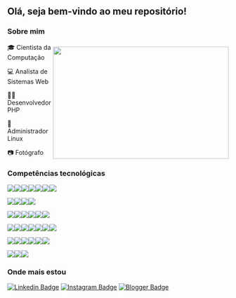 ## Olá, seja bem-vindo ao meu repositório!

<img align="right" width="400" height="256" src="https://media.giphy.com/media/L8K62iTDkzGX6/giphy.gif" style="padding-top:50px;">

### Sobre mim

:mortar_board: Cientista da Computação

:computer: Analista de Sistemas Web

:man_technologist: Desenvolvedor PHP

:penguin: Administrador Linux

:camera: Fotógrafo

### Competências tecnológicas

<img src="https://img.shields.io/badge/php-%23777BB4.svg?&style=flat-square&logo=php&logoColor=white" /><img src="https://img.shields.io/badge/apache%20-%23D42029.svg?&style=flat-square&logo=apache&logoColor=white" /><img src="https://img.shields.io/badge/nginx%20-%23269539.svg?&style=flat-square&logo=nginx&logoColor=white" /><img src="https://img.shields.io/badge/mysql-%234479A1.svg?&style=flat-square&logo=mysql&logoColor=white" /><img src="https://img.shields.io/badge/mariadb-%23003545.svg?&style=flat-square&logo=mariadb&logoColor=white" /><img src="https://img.shields.io/badge/MongoDB-%2347A248.svg?&style=flat-square&logo=mongodb&logoColor=white" /><img src="https://img.shields.io/badge/redis-%23dc382d.svg?&style=flat-square&logo=redis&logoColor=white" />

<img src="https://img.shields.io/badge/linux-%23FCC624?logo=linux&logoColor=black&style=flat-square" /><img src="https://img.shields.io/badge/fedora-%23294172.svg?&style=flat-square&logo=fedora&logoColor=white" /><img src="https://img.shields.io/badge/centos-%23262577.svg?&style=flat-square&logo=centos&logoColor=white" /><img src="https://img.shields.io/badge/shell_script%20-%23121011.svg?&style=flat-square&logo=gnu-bash&logoColor=white" />

<img src="https://img.shields.io/badge/AWS%20-%23FF9900.svg?&style=flat-square&logo=amazon-aws&logoColor=white" /><img src="https://img.shields.io/badge/docker%20-%232496ED.svg?&style=flat-square&logo=docker&logoColor=white" /><img src="https://img.shields.io/badge/github-%23181717.svg?&style=flat-square&logo=github&logoColor=white" /><img src="https://img.shields.io/badge/subversion-%23809CC9.svg?&style=flat-square&logo=subversion&logoColor=white" /><img src="https://img.shields.io/badge/virtualbox-%23183A61.svg?&style=flat-square&logo=virtualbox&logoColor=white" /><img src="https://img.shields.io/badge/vmware-%23607078.svg?&style=flat-square&logo=vmware&logoColor=white" />

<img src="https://img.shields.io/badge/bootstrap%20-%23563D7C.svg?&style=flat-square&logo=bootstrap&logoColor=white" /><img src="https://img.shields.io/badge/html5%20-%23E34F26.svg?&style=flat-square&logo=html5&logoColor=white" /><img src="https://img.shields.io/badge/css3%20-%231572B6.svg?&style=flat-square&logo=css3&logoColor=white" /><img src="https://img.shields.io/badge/javascript-%23F7DF1E.svg?&style=flat-square&logo=javascript&logoColor=black" /><img src="https://img.shields.io/badge/jquery%20-%230769AD.svg?&style=flat-square&logo=jquery&logoColor=white" /><img src="https://img.shields.io/badge/json-%23000000.svg?&style=flat-square&logo=json&logoColor=white" /><img src="https://img.shields.io/badge/svg-%23FFB13B.svg?&style=flat-square&logo=svg&logoColor=black" />

<img src="https://img.shields.io/badge/latex%20-%23008080.svg?&style=flat-square&logo=latex&logoColor=white" /><img src="https://img.shields.io/badge/perl-%2339457E.svg?&style=flat-square&logo=perl&logoColor=white" /><img src="https://img.shields.io/badge/c%20-%2300599C.svg?&style=flat-square&logo=c&logoColor=white" /><img src="https://img.shields.io/badge/python%20-%2314354C.svg?&style=flat-square&logo=python&logoColor=white" /><img src="https://img.shields.io/badge/java-%23007396.svg?&style=flat-square&logo=java&logoColor=white" /><img src="https://img.shields.io/badge/r-%23276DC3.svg?&style=flat-square&logo=r&logoColor=white" />

<img src="https://img.shields.io/badge/libreoffice-%2318A303.svg?&style=flat-square&logo=libreoffice&logoColor=black" /><img src="https://img.shields.io/badge/Microsoft%20Excel-%23217346?logo=microsoft-excel&logoColor=white&style=flat-square" /><img src="https://img.shields.io/badge/wolfram%20mathematica-%23DD1100.svg?&style=flat-square&logo=wolfram&logoColor=white" />

### Onde mais estou

[![Linkedin Badge](https://img.shields.io/badge/linkedin-%230077B5.svg?&style=flat-square&logo=linkedin&logoColor=white&link=https://www.linkedin.com/in/daniel-madeira/)](https://www.linkedin.com/in/daniel-madeira/)
[![Instagram Badge](https://img.shields.io/badge/instagram-%23E4405F.svg?&style=flat-square&logo=instagram&logoColor=white&link=https://www.instagram.com/danmfoto/)](https://www.instagram.com/danmfoto/)
[![Blogger Badge](https://img.shields.io/badge/blogger-%23FF5722.svg?&style=flat-square&logo=blogger&logoColor=white&link=http://dan-scientia.blogspot.com/)](http://dan-scientia.blogspot.com/)
